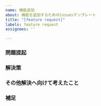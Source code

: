 ```yaml
---
name: 機能追加
about: 機能を追加するためのissuesテンプレート
title: "[feature request]"
labels: feature request
assignees: ''

---
```


### 問題提起


### 解決策


### その他解決へ向けて考えたこと


### 補足
